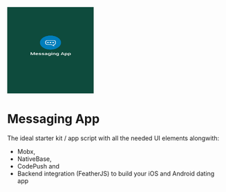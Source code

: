 <img height="200" width="200" src="./assets/SplashScreen.png" alt="" />

# Messaging App

The ideal starter kit / app script with all the needed UI elements alongwith:

* Mobx,
* NativeBase,
* CodePush and
* Backend integration \(FeatherJS\) to build your iOS and Android dating app



